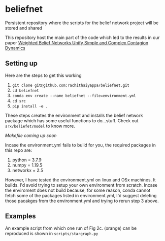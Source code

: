 # beliefnet

Persistent repository where the scripts for the belief network project will be stored and shared

This repository host the main part of the code which led to the results in our paper [Weighted Belief Networks Unify Simple and Complex Contagion Dynamics](https://arxiv.org/pdf/2301.02368.pdf)


## Setting up
Here are the steps to get this working

1. `git clone git@github.com:rachithaiyappa/beliefnet.git`
2. `cd beliefnet`
3. `conda env create --name beliefnet --file=environment.yml`
4. `cd src`
5. `pip install -e .`

These steps creates the environment and installs the belief network package which has some useful functions to do...stuff. Check out `srx/beliefet/model` to know more. 

*Makefile coming up soon*

Incase the environment.yml fails to build for you, the required packages in this repo are:
1. python = 3.7.9
2. numpy = 1.19.5
3. networkx = 2.5

However, I have tested the environment.yml on linux and OSx machines. It builds. 
I'd avoid trying to setup your own environment from scratch. 
Incase the enviroment does not build because, for some reason, conda cannot fetch some of the packages listed in environment.yml, I'd suggest deleting those pacakges from the environment.yml and trying to rerun step 3 above. 


## Examples

An example script from which one run of Fig 2c. (orange) can be reproduced is shown in `scripts/stargraph.py`
